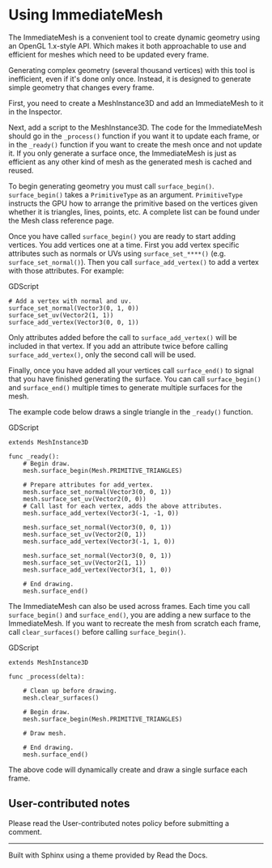 # Using ImmediateMesh

The ImmediateMesh is a convenient tool to create dynamic geometry using an
OpenGL 1.x-style API. Which makes it both approachable to use and efficient
for meshes which need to be updated every frame.

Generating complex geometry (several thousand vertices) with this tool is
inefficient, even if it's done only once. Instead, it is designed to generate
simple geometry that changes every frame.

First, you need to create a MeshInstance3D and add an ImmediateMesh to it in
the Inspector.

Next, add a script to the MeshInstance3D. The code for the ImmediateMesh
should go in the `_process()` function if you want it to update each frame, or
in the `_ready()` function if you want to create the mesh once and not update
it. If you only generate a surface once, the ImmediateMesh is just as
efficient as any other kind of mesh as the generated mesh is cached and
reused.

To begin generating geometry you must call `surface_begin()`.
`surface_begin()` takes a `PrimitiveType` as an argument. `PrimitiveType`
instructs the GPU how to arrange the primitive based on the vertices given
whether it is triangles, lines, points, etc. A complete list can be found
under the Mesh class reference page.

Once you have called `surface_begin()` you are ready to start adding vertices.
You add vertices one at a time. First you add vertex specific attributes such
as normals or UVs using `surface_set_****()` (e.g. `surface_set_normal()`).
Then you call `surface_add_vertex()` to add a vertex with those attributes.
For example:

GDScript

    
    
    # Add a vertex with normal and uv.
    surface_set_normal(Vector3(0, 1, 0))
    surface_set_uv(Vector2(1, 1))
    surface_add_vertex(Vector3(0, 0, 1))
    

Only attributes added before the call to `surface_add_vertex()` will be
included in that vertex. If you add an attribute twice before calling
`surface_add_vertex()`, only the second call will be used.

Finally, once you have added all your vertices call `surface_end()` to signal
that you have finished generating the surface. You can call `surface_begin()`
and `surface_end()` multiple times to generate multiple surfaces for the mesh.

The example code below draws a single triangle in the `_ready()` function.

GDScript

    
    
    extends MeshInstance3D
    
    func _ready():
        # Begin draw.
        mesh.surface_begin(Mesh.PRIMITIVE_TRIANGLES)
    
        # Prepare attributes for add_vertex.
        mesh.surface_set_normal(Vector3(0, 0, 1))
        mesh.surface_set_uv(Vector2(0, 0))
        # Call last for each vertex, adds the above attributes.
        mesh.surface_add_vertex(Vector3(-1, -1, 0))
    
        mesh.surface_set_normal(Vector3(0, 0, 1))
        mesh.surface_set_uv(Vector2(0, 1))
        mesh.surface_add_vertex(Vector3(-1, 1, 0))
    
        mesh.surface_set_normal(Vector3(0, 0, 1))
        mesh.surface_set_uv(Vector2(1, 1))
        mesh.surface_add_vertex(Vector3(1, 1, 0))
    
        # End drawing.
        mesh.surface_end()
    

The ImmediateMesh can also be used across frames. Each time you call
`surface_begin()` and `surface_end()`, you are adding a new surface to the
ImmediateMesh. If you want to recreate the mesh from scratch each frame, call
`clear_surfaces()` before calling `surface_begin()`.

GDScript

    
    
    extends MeshInstance3D
    
    func _process(delta):
    
        # Clean up before drawing.
        mesh.clear_surfaces()
    
        # Begin draw.
        mesh.surface_begin(Mesh.PRIMITIVE_TRIANGLES)
    
        # Draw mesh.
    
        # End drawing.
        mesh.surface_end()
    

The above code will dynamically create and draw a single surface each frame.

## User-contributed notes

Please read the User-contributed notes policy before submitting a comment.

* * *

Built with Sphinx using a theme provided by Read the Docs.

